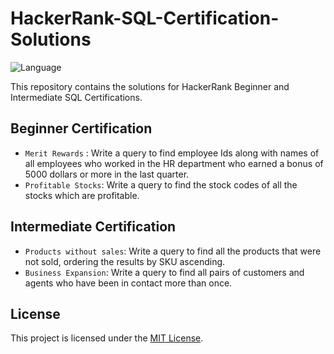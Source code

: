 # HackerRank-SQL-Certification-Solutions
![Language](https://img.shields.io/badge/Language-SQL-blue)

This repository contains the solutions for HackerRank Beginner and Intermediate SQL Certifications.

## Beginner Certification

- `Merit Rewards` : Write a query to find employee Ids along with names of all employees who worked in the HR department who earned a bonus of 5000 dollars or more in the last quarter.
- `Profitable Stocks`: Write a query to find the stock codes of all the stocks which are profitable.

## Intermediate Certification

- `Products without sales`: Write a query to find all the products that were not sold, ordering the results by SKU ascending.
- `Business Expansion`: Write a query to find all pairs of customers and agents who have been in contact more than once.

## License

This project is licensed under the [MIT License](LICENSE).
